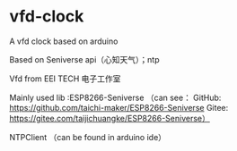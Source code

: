 # vfd-clock
A vfd clock based on arduino

Based on Seniverse api（心知天气）；ntp

Vfd from EEI TECH 电子工作室

Mainly used lib :ESP8266-Seniverse  （can see： GitHub: https://github.com/taichi-maker/ESP8266-Seniverse     Gitee: https://gitee.com/taijichuangke/ESP8266-Seniverse）
                
NTPClient （can be found in arduino ide）
